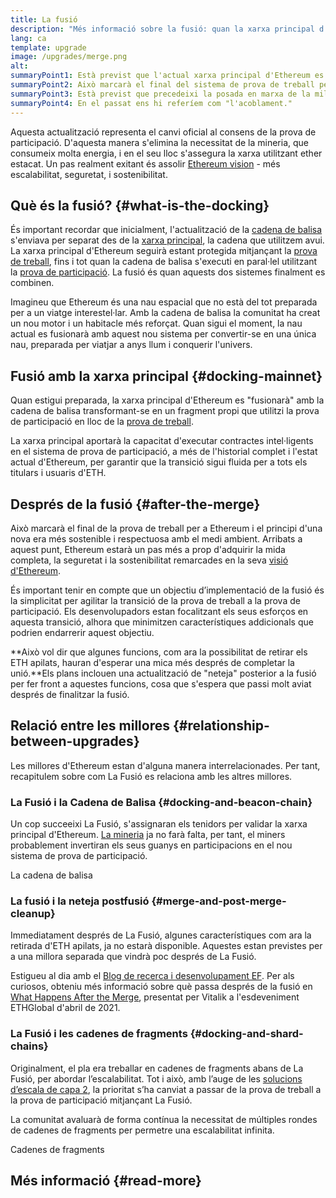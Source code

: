```yaml
---
title: La fusió
description: "Més informació sobre la fusió: quan la xarxa principal d'Ethereum s'integri al sistema coordinat de prova de participació de la cadena de balisa."
lang: ca
template: upgrade
image: /upgrades/merge.png
alt: 
summaryPoint1: Està previst que l'actual xarxa principal d'Ethereum es "fusioni" amb la cadena de balisa basada en el sistema de prova de participació.
summaryPoint2: Això marcarà el final del sistema de prova de treball per Ethereum i significarà la transició completa al sistema de prova de participació.
summaryPoint3: Està previst que precedeixi la posada en marxa de la millora anomenada cadena de fragments.
summaryPoint4: En el passat ens hi referíem com "l'acoblament."
---
```


<UpgradeStatus dateKey="page-upgrades-merge-date">
  Aquesta actualització representa el canvi oficial al consens de la prova de participació. D'aquesta manera s'elimina la necessitat de la mineria, que consumeix molta energia, i en el seu lloc s'assegura la xarxa utilitzant ether estacat. Un pas realment exitant és assolir <a href="/roadmap/vision/">Ethereum vision</a> - més escalabilitat, seguretat, i sostenibilitat.
</UpgradeStatus>

## Què és la fusió? {#what-is-the-docking}

És important recordar que inicialment, l'actualització de la [cadena de balisa](/roadmap/beacon-chain/) s'enviava per separat des de la [xarxa principal](/glossary/#mainnet), la cadena que utilitzem avui. La xarxa principal d'Ethereum seguirà estant protegida mitjançant la [prova de treball](/developers/docs/consensus-mechanisms/pow/), fins i tot quan la cadena de balisa s'executi en paral·lel utilitzant la [prova de participació](/developers/docs/consensus-mechanisms/pos/). La fusió és quan aquests dos sistemes finalment es combinen.

Imagineu que Ethereum és una nau espacial que no està del tot preparada per a un viatge interestel·lar. Amb la cadena de balisa la comunitat ha creat un nou motor i un habitacle més reforçat. Quan sigui el moment, la nau actual es fusionarà amb aquest nou sistema per convertir-se en una única nau, preparada per viatjar a anys llum i conquerir l'univers.

## Fusió amb la xarxa principal {#docking-mainnet}

Quan estigui preparada, la xarxa principal d'Ethereum es "fusionarà" amb la cadena de balisa transformant-se en un fragment propi que utilitzi la prova de participació en lloc de la [prova de treball](/developers/docs/consensus-mechanisms/pow/).

La xarxa principal aportarà la capacitat d'executar contractes intel·ligents en el sistema de prova de participació, a més de l'historial complet i l'estat actual d'Ethereum, per garantir que la transició sigui fluida per a tots els titulars i usuaris d'ETH.

## Després de la fusió {#after-the-merge}

Això marcarà el final de la prova de treball per a Ethereum i el principi d'una nova era més sostenible i respectuosa amb el medi ambient. Arribats a aquest punt, Ethereum estarà un pas més a prop d'adquirir la mida completa, la seguretat i la sostenibilitat remarcades en la seva [visió d'Ethereum](/roadmap/vision/).

És important tenir en compte que un objectiu d’implementació de la fusió és la simplicitat per agilitar la transició de la prova de treball a la prova de participació. Els desenvolupadors estan focalitzant els seus esforços en aquesta transició, alhora que minimitzen característiques addicionals que podrien endarrerir aquest objectiu.

**Això vol dir que algunes funcions, com ara la possibilitat de retirar els ETH apilats, hauran d'esperar una mica més després de completar la unió.**Els plans inclouen una actualització de "neteja" posterior a la fusió per fer front a aquestes funcions, cosa que s'espera que passi molt aviat després de finalitzar la fusió.

## Relació entre les millores {#relationship-between-upgrades}

Les millores d'Ethereum estan d'alguna manera interrelacionades. Per tant, recapitulem sobre com La Fusió es relaciona amb les altres millores.

### La Fusió i la Cadena de Balisa {#docking-and-beacon-chain}

Un cop succeeixi La Fusió, s'assignaran els tenidors per validar la xarxa principal d'Ethereum. [La mineria](/developers/docs/consensus-mechanisms/pow/mining/) ja no farà falta, per tant, el miners probablement invertiran els seus guanys en participacions en el nou sistema de prova de participació.

<ButtonLink to="/roadmap/beacon-chain/">
  La cadena de balisa
</ButtonLink>

### La fusió i la neteja postfusió {#merge-and-post-merge-cleanup}

Immediatament després de La Fusió, algunes característiques com ara la retirada d'ETH apilats, ja no estarà disponible. Aquestes estan previstes per a una millora separada que vindrà poc després de La Fusió.

Estigueu al dia amb el [Blog de recerca i desenvolupament EF](https://blog.ethereum.org/category/research-and-development/). Per als curiosos, obteniu més informació sobre què passa després de la fusió en [What Happens After the Merge](https://youtu.be/7ggwLccuN5s?t=101), presentat per Vitalik a l'esdeveniment ETHGlobal d'abril de 2021.

### La Fusió i les cadenes de fragments {#docking-and-shard-chains}

Originalment, el pla era treballar en cadenes de fragments abans de La Fusió, per abordar l’escalabilitat. Tot i això, amb l’auge de les [solucions d’escala de capa 2](/developers/docs/scaling/#layer-2-scaling), la prioritat s’ha canviat a passar de la prova de treball a la prova de participació mitjançant La Fusió.

La comunitat avaluarà de forma contínua la necessitat de múltiples rondes de cadenes de fragments per permetre una escalabilitat infinita.

<ButtonLink to="/roadmap/danksharding/">
  Cadenes de fragments
</ButtonLink>

## Més informació {#read-more}

<MergeArticleList />

